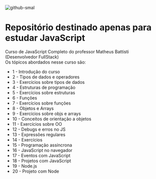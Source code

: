 ![github-smal](https://www.inovex.de/wp-content/uploads/2020/10/Zeichenfla%CC%88che-1.png)

# Repositório destinado apenas para estudar JavaScript

Curso de JavaScript Completo do professor Matheus Battisti (Desenvolvedor FullStack)</br>
Os tópicos abordados nesse curso são:
- 1 - Introdução do curso
- 2 - Tipos de dados e operadores
- 3 - Exercícios sobre tipos de dados
- 4 - Estruturas de programação
- 5 - Exercícios sobre estruturas
- 6 - Funções
- 7 - Exercícios sobre funções
- 8 - Objetos e Arrays
- 9 - Exercícios sobre objs e arrays
- 10 - Conceitos de orientação a objetos
- 11 - Exercícios sobre OO
- 12 - Debugs e erros no JS
- 13 - Expressões regulares
- 14 - Exercícios
- 15 - Programação assíncrona
- 16 - JavaScript no navegador
- 17 - Eventos com JavaScript
- 18 - Projetos com JavaScript
- 19 - Node.js
- 20 - Projeto com Node